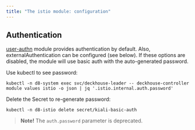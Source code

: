 ```yaml
---
title: "The istio module: configuration"
---
```


<!-- SCHEMA -->

## Authentication

[user-authn](../150-user-authn/) module provides authentication by default. Also, externalAuthentication can be configured (see below).
If these options are disabled, the module will use basic auth with the auto-generated password.

Use kubectl to see password:

```shell
kubectl -n d8-system exec svc/deckhouse-leader -- deckhouse-controller module values istio -o json | jq '.istio.internal.auth.password'
```

Delete the Secret to re-generate password:

```shell
kubectl -n d8-istio delete secret/kiali-basic-auth
```

> **Note!** The `auth.password` parameter is deprecated.
